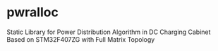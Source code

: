# pwralloc
Static Library for Power Distribution Algorithm in DC Charging Cabinet Based on STM32F407ZG with Full Matrix Topology
